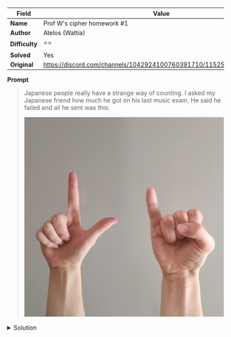 |Field|Value|
|---|---|
|**Name**|Prof W's cipher homework #1|
|**Author**|Atelos (Wattia)|
|**Difficulty**|⭐⭐|
|**Solved**|Yes|
|**Original**|https://discord.com/channels/1042924100760391710/1152554684796645416|

**Prompt**
> Japanese people really have a strange way of counting. I asked my Japanese friend how much he got on his last music exam. He said he failed and all he sent was this:
>
> ![](../attachments/There_is_no_additional_clue_here.jpg)

<details>
<summary>Solution</summary>
In the Japanese sign language the hand gestures read 'れい' or 're i' in hiragana

're i' read together mean 0, thus the mentioned friend got a 0 (reason being he is deaf)
</details>
